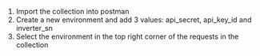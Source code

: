 1. Import the collection into postman
2. Create a new environment and add 3 values: api_secret, api_key_id and inverter_sn
3. Select the environment in the top right corner of the requests in the collection